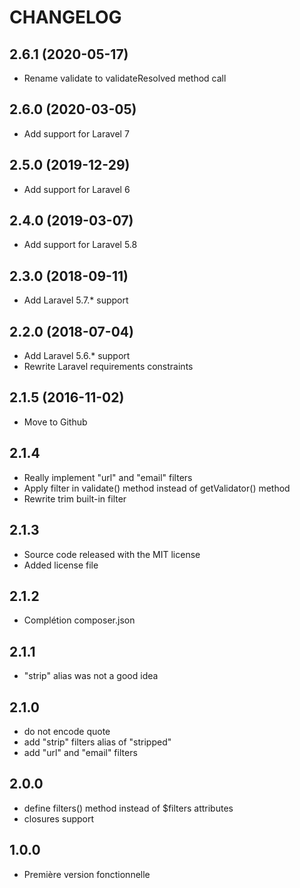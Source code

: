 CHANGELOG
=========

2.6.1 (2020-05-17)
------------------

- Rename validate to validateResolved method call

2.6.0 (2020-03-05)
------------------

- Add support for Laravel 7

2.5.0 (2019-12-29)
------------------

- Add support for Laravel 6

2.4.0 (2019-03-07)
------------------

- Add support for Laravel 5.8

2.3.0 (2018-09-11)
------------------

- Add Laravel 5.7.* support

2.2.0 (2018-07-04)
------------------

- Add Laravel 5.6.* support
- Rewrite Laravel requirements constraints

2.1.5 (2016-11-02)
------------------

- Move to Github

2.1.4
-----

- Really implement "url" and "email" filters
- Apply filter in validate() method instead of getValidator() method
- Rewrite trim built-in filter

2.1.3
-----

- Source code released with the MIT license
- Added license file

2.1.2
-----

- Complétion composer.json

2.1.1
-----

- "strip" alias was not a good idea

2.1.0
-----

- do not encode quote
- add "strip" filters alias of "stripped"
- add "url" and "email" filters

2.0.0
-----

- define filters() method instead of $filters attributes
- closures support

1.0.0
-----

- Première version fonctionnelle
